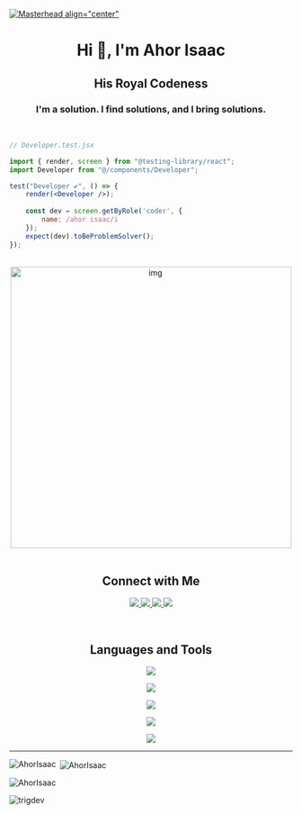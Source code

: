 [![Masterhead align="center"](https://i.ibb.co/dbqK8Np/aiportfolio.png)](https://ahorisaac.com)

<h1 align="center">Hi 👋, I'm Ahor Isaac</h1>
<h2 align="center">His Royal Codeness</h2>
<h3 align="center"> I'm a solution. I find solutions, and I bring solutions.</h3>

<br />

```jsx
// Developer.test.jsx

import { render, screen } from "@testing-library/react";
import Developer from "@/components/Developer";

test("Developer ✔", () => {
    render(<Developer />);
    
    const dev = screen.getByRole('coder', {
        name: /ahor isaac/i
    });
    expect(dev).toBeProblemSolver();
});
```

<br />


<div align="center"> 
    <img src="https://i.ibb.co/598n90P/ai-github-fighter.png" alt="img" width="500" height="500" />
</div>


<br />


<h2 align="center">Connect with Me</h2>
<p align="center">
  <a href="http://www.linkedin.com/in/ahor-isaac">
    <img src="https://skillicons.dev/icons?i=linkedin" />
  </a>
  <a href="https://www.instagram.com/ahorisaac_/">
    <img src="https://skillicons.dev/icons?i=instagram" />
  </a>
  <a href="https://twitter.com/AhorIsaac_">
    <img src="https://skillicons.dev/icons?i=twitter" />
  </a>
  <a href="https://discordapp.com/channels/@me/8909/">
    <img src="https://skillicons.dev/icons?i=discord" />
  </a>    
</p>

<br />

<h2 align="center">Languages and Tools</h2>

<p align="center">
  <a href="https://his-royal-codeness.netlify.app/">
    <img src="https://skillicons.dev/icons?i=html,css,bootstrap,tailwind,js,jquery" />
  </a>
</p>

<p align="center">
  <a href="https://his-royal-codeness.netlify.app/">
    <img src="https://skillicons.dev/icons?i=ts,react,redux" />
  </a>
</p>


<p align="center">
  <a href="https://his-royal-codeness.netlify.app/">
    <img src="https://skillicons.dev/icons?i=vite,git,github,jest,vscode,md,netlify" />
  </a>
</p>

<p align="center">
  <a href="https://his-royal-codeness.netlify.app/">
    <img src="https://skillicons.dev/icons?i=php,mysql,laravel" />
  </a>
</p>

<p align="center">
  <a href="https://his-royal-codeness.netlify.app/">
    <img src="https://skillicons.dev/icons?i=py" />
  </a>
</p>

<hr />


<p><img align="left" src="https://github-readme-stats.vercel.app/api/top-langs?username=AhorIsaac&show_icons=true&locale=en&layout=compact" alt="AhorIsaac" /></p>

<p>&nbsp;<img align="center" src="https://github-readme-stats.vercel.app/api?username=AhorIsaac&show_icons=true&locale=en" alt="AhorIsaac" /></p>

<p><img align="center" src="https://github-readme-streak-stats.herokuapp.com/?user=AhorIsaac&" alt="AhorIsaac" /></p>

<p align="left"> <img src="https://komarev.com/ghpvc/?username=trigdev&label=Profile%20views&color=0e75b6&style=flat" alt="trigdev" /> </p>
